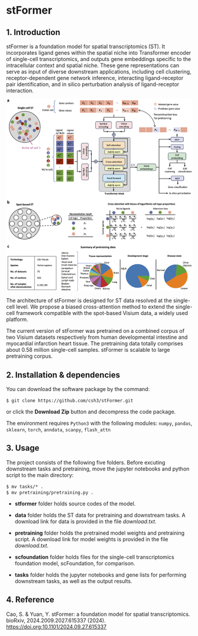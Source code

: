 # stFormer

## 1. Introduction
stFormer is a foundation model for spatial transcriptomics (ST). It incorporates ligand genes within the spatial niche into Transformer encoder of single-cell transcriptomics, and outputs gene embeddings specific to the intracellular context and spatial niche. These gene representations can serve as input of diverse downstream applications, including cell clustering, receptor-dependent gene network inference, interacting ligand-receptor pair identification, and in silico perturbation analysis of ligand-receptor interaction.

![stFormer Architecture](https://github.com/csh3/stFormer/blob/main/schematic_overview.png)

The architecture of stFormer is designed for ST data resolved at the single-cell level. We propose a biased cross-attention method to extend the single-cell framework compatible with the spot-based Visium data, a widely used platform. 

The current version of stFormer was pretrained on a combined corpus of two Visium datasets respectively from human developmental intestine and myocardial infarction heart tissue. The pretraining data totally comprises about 0.58 million single-cell samples. stFormer is scalable to large pretraining corpus. 

## 2. Installation & dependencies
You can download the software package by the command:

```
$ git clone https://github.com/csh3/stFormer.git
```

or click the **Download Zip** button and decompress the code package.

The environment requires `Python3` with the following modules: 
`numpy`, `pandas`, `sklearn`, `torch`, `anndata`, `scanpy`, `flash_attn`

## 3. Usage
The project consists of the following five folders. Before excuting downstream tasks and pretraining, move the jupyter notebooks and python script to the main directory:

```
$ mv tasks/* .
$ mv pretraining/pretraining.py .
```

* **stformer** folder holds source codes of the model.

* **data** folder holds the ST data for pretraining and downstream tasks. A download link for data is provided in the file *download.txt*.

* **pretraining** folder holds the pretrained model weights and pretraining script. A download link for model weights is provided in the file *download.txt*.

* **scfoundation** folder holds files for the single-cell transcriptomics foundation model, scFoundation, for comparison.

* **tasks** folder holds the jupyter notebooks and gene lists for performing downstream tasks, as well as the output results. 

## 4. Reference
Cao, S. & Yuan, Y. stFormer: a foundation model for spatial transcriptomics. bioRxiv, 2024.2009.2027.615337 (2024). https://doi.org:10.1101/2024.09.27.615337



